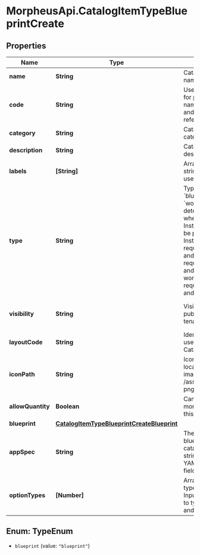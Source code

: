 # MorpheusApi.CatalogItemTypeBlueprintCreate

## Properties

Name | Type | Description | Notes
------------ | ------------- | ------------- | -------------
**name** | **String** | Catalog Item Type name | [optional] 
**code** | **String** | Useful shortcode for provisioning naming schemes and export reference. | [optional] 
**category** | **String** | Catalog Item Type category | [optional] 
**description** | **String** | Catalog Item Type description | [optional] 
**labels** | **[String]** | Array of label strings, can be used for filtering. | [optional] 
**type** | **String** | Type, &#x60;instance&#x60;, &#x60;blueprint&#x60; or &#x60;workflow&#x60;. This determines whether an Instance or App will be provisioned. Instance types require a config and blueprint requires a blueprint and appSpec, while workflow types requires a workflow and context. | [optional] 
**visibility** | **String** | Visibility - Set to public to allow all tenants | [optional] [default to &#39;private&#39;]
**layoutCode** | **String** | Identifier primarily used for Plugin Catalog Item Types | [optional] 
**iconPath** | **String** | Icon Path, relative location of an icon image, eg. /assets/containers-png/nginx.png. | [optional] 
**allowQuantity** | **Boolean** | Can users order more than one of this item at a time. | [optional] 
**blueprint** | [**CatalogItemTypeBlueprintCreateBlueprint**](CatalogItemTypeBlueprintCreateBlueprint.md) |  | 
**appSpec** | **String** | The appSpec for blueprint type catalog items is a string in the Scribe YAML format with fields | [optional] 
**optionTypes** | **[Number]** | Array of option type IDs, see Inputs. Only applies to type instance and blueprint. | [optional] 



## Enum: TypeEnum


* `blueprint` (value: `"blueprint"`)




